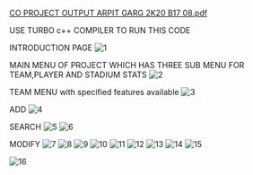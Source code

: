 
[CO PROJECT OUTPUT ARPIT GARG 2K20 B17 08.pdf](https://github.com/Hokage6502/ICC-WORLD-CUP-TEAM-MANAGEMENT-TURBO-C-/files/9475227/CO.PROJECT.OUTPUT.ARPIT.GARG.2K20.B17.08.pdf)

USE TURBO c++ COMPILER TO RUN THIS CODE

INTRODUCTION PAGE
![1](https://user-images.githubusercontent.com/89737057/188069348-7e735650-2f1c-4a97-983e-6b007922869f.png)

MAIN MENU OF PROJECT WHICH HAS THREE SUB MENU FOR TEAM,PLAYER AND STADIUM STATS
![2](https://user-images.githubusercontent.com/89737057/188069763-9bdc91db-6b46-4cd9-953e-4a6bb0d3f61e.png)

TEAM MENU
with specified features available
![3](https://user-images.githubusercontent.com/89737057/188069756-d1feab95-fb75-4740-b695-a88481a10d2d.png)

ADD
![4](https://user-images.githubusercontent.com/89737057/188069786-e4ff7b87-e29b-4695-9e5f-6efb9640c55d.png)

SEARCH
![5](https://user-images.githubusercontent.com/89737057/188069791-df2e1ce9-5147-4a17-9678-9f779793fa68.png)
![6](https://user-images.githubusercontent.com/89737057/188069795-819b3265-bcec-419d-a3dc-e1f4f3ac2871.png)

MODIFY
![7](https://user-images.githubusercontent.com/89737057/188069800-cbdff02c-fd54-438a-9b28-9f0849cb06b0.png)
![8](https://user-images.githubusercontent.com/89737057/188069900-7028a8d5-6053-4139-b34a-cae155f4b17e.png)
![9](https://user-images.githubusercontent.com/89737057/188069810-3195ad98-2cce-4fea-867f-bbbeff1a6d69.png)
![10](https://user-images.githubusercontent.com/89737057/188069814-50a4bd38-00bc-47ca-96b2-87fba24a7c50.png)
![11](https://user-images.githubusercontent.com/89737057/188069818-91cc56f9-6888-40e6-8210-cce6fa7b2c92.png)
![12](https://user-images.githubusercontent.com/89737057/188069823-198e87c8-2e2a-402b-aa67-986533cfc024.png)
![13](https://user-images.githubusercontent.com/89737057/188069935-15d36a72-b82c-45ab-b1bb-ae7cec4bceeb.png)
![14](https://user-images.githubusercontent.com/89737057/188069942-cb5f74dd-e7c4-4f2c-a38b-c934cace04ad.png)
![15](https://user-images.githubusercontent.com/89737057/188070050-30d8e65c-0a53-4013-9bf4-72c7888b1cbf.png)

![16](https://user-images.githubusercontent.com/89737057/188070062-cc7de8a9-8a47-4e76-ac3e-c1397173dc2c.png)

